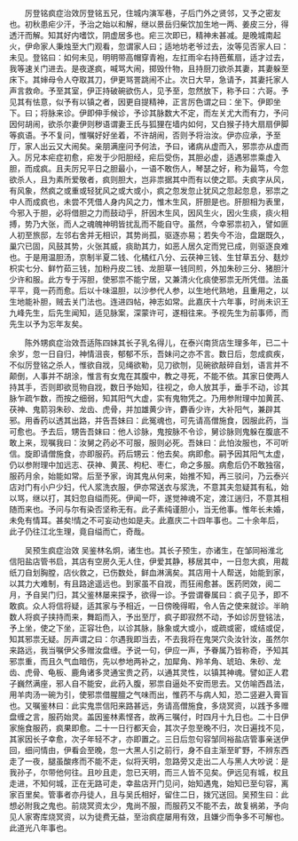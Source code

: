 <!-- { "loadSidebar": true } -->
　　厉登铭疯症治效厉登铭五兄，住城内演军巷，子后门外之贤邻，又予之密友也。初秋患疟少汗，予治之始以和解，继以景岳归柴饮加生地一两、姜皮三分，得透汗而解。知其好内嗜饮，阴虚居多也。疟三次即已，精神未甚减。是晚城南起火，伊命家人秉烛至大门观看，忽谓家人曰；适地坊老爷过去，汝等见否家人曰：未见。登铭曰：如何未见，明明带高帽穿青袍，左扛雨伞右持芭蕉扇，适才过去，我等速关门进去。是夜遂疯，喊骂大闹，掷毁什物，且持厨刀欲杀其妻，其妻躲至床下。其婶母令人夺取其刀，伊更骂詈跳闹不止。次日大早，急请予，其妻托家人声言救命。予至其室，伊正持破碗欲伤人，见予至，忽然放下，称予曰：六哥。予见其有怯意，似予有以镇之者，因更自提精神，正言厉色谓之曰：坐下。伊即坐下。曰；将脉来诊。伊即伸手候诊，予诊其脉数大不定，而左关尤大而有力，予问因何胡闹，欲杀尔妻伊则秽语谓妻王氏与狐狸在墙内如何，又白猴子持大扇扇伊脚等疯语。予不复问，惟嘱好好坐着，不许胡闹，否则予将治汝。伊亦应承，予至厅，家人出云又大闹矣。亲朋满座问予何法，予曰，诸病从虚而入，邪祟亦从虚而入。厉兄本疟症初愈，疟发于少阳胆经，疟后受伤，其胆必虚，适遇邪祟乘虚入胆，而成疯。且夫厉兄平日之胆最小，一语不敢伤人，琴瑟之好，称为最笃，今忽欲杀人，且为素所爱敬者，疯则胆大，岂非祟据其中而有以使之耶。夫疯字从风，有风象，然疯之或重或轻犹风之或大或小，疯之忽发忽止犹风之忽起忽息，邪祟之中人而成疯也，未尝不凭借人身内风之力，惟木生风，肝胆是也。肝胆相为表里，今邪入于胆，必将借胆之力而鼓动乎，肝因木生风，因风生火，因火生痰，痰火相搏，势乃大张，而人之魂魄神明皆扰乱而不能自守。虽然，今幸邪祟初入，譬如匪人初至旅邸，左邻右舍并无相识，其势尚孤，驱逐亦易；若失今不治，盘踞既久，巢穴已固，风鼓其势，火张其威，痰助其力，如恶人居久定而党已成，则驱逐良难也。于是用温胆汤，京制半夏二钱、化橘红八分、云茯神三钱、生甘草五分、麸炒枳实七分、鲜竹茹三钱，加粉丹皮二钱、龙胆草一钱同煎，外加朱砂三分、猪胆汁少许和服。此方专于泻胆，使邪祟不能宁居，又兼清火化痰使邪祟无所凭借。法虽平平，竟一药而愈。后以十味温胆，以沙参代人参，以生地代熟地，且重用之，以生地能补胆，贼去关门法也。连进四帖，神志如常。此嘉庆十六年事，时尚未识王九峰先生，后先生闻知，适见脉案，深蒙许可，遂相往来。予视先生为前事师，而先生以予为忘年友矣。

　　陈外甥疯症治效吾适陈四妹其长子乳名得儿，在泰兴南货店生理多年，已二十余岁，忽一日自归，神情沮丧，郁郁不乐，吾妹问之亦不言。数日后，忽成疯疾，不似厉登铭之杀人，惟欲自戕，见绳欲勒，见刀欲刎，见碗欲敲碎自划，语言并不颠倒，人事并不胡涂，惟言有女鬼在其腹中，教之寻死，不能不依。其家日使两人持其手，否则即欲觅物自戕，数日予始知，往视之，命人放其手，垂手不动，诊其脉乍疏乍数，而按之细弱，知其阳气大虚，实有鬼物凭之。乃用参附理中加黄芪、茯神、鬼箭羽朱砂、龙齿、虎骨，并加雄黄少许，麝香少许，大补阳气，兼辟其邪。用香药以透其出路，并告吾妹曰：此冤魂也，可先请高僧施食，因服此药，当可愈也。予去后，甥告吾妹曰：他人诊脉，鬼按脉不令诊，舅诊脉则鬼躲在腹底不敢上来，现嘱我曰：汝舅之药必不可服，服则必死。吾妹曰：此怕汝服也，不可听信。旋即请僧施食，亦即服药。药后甥云：他去矣。病即愈。嗣予因其阳气太虚，仍以参附理中加远志、茯神、黄芪、枸杞、枣仁，命之多服。病愈后仍不敢独宿，服药月余，始能如常。后至予家，询其鬼从何来，始推不知，再三驳问，乃云泰兴店对门有小户少妇，代人浆洗衣服，伊亦常送衣与浆洗，不意其夫忽疑其有私，始以骂，继以打，其妇忽自缢而死。伊闻一吓，遂觉神魂不定，渡江遄归，不意其相随而来也。予问与尔有染否坚称无有。此子素纯谨胆小，当无他事。惟年长未婚，未免有情耳。甚矣!情之不可妄动也如是夫。此嘉庆二十四年事也。二十余年后，此子仍往江北生理，竟自缢而亡，奇哉。

　　吴预生疯症治效 吴鉴林名炯，诸生也。其长子预生，亦诸生，在邹同裕淮北信阳盐店管书启，其店有空房久无人住，伊爱其静，移居其中，一日忽大疯，用裁纸刀自划胸膛，店伙救之，已伤数处，鲜血淋漓矣。其店用十人帮送，始能到家，以其力大难制，有且路途遥远也。到家虽不自戕，而狂闹愈甚。医药罔效，阅二月，予自吴门归，其父鉴林屡来探予，欲得一诊。予尝谓眷属曰：疯子见予，即不敢疯。众人将信将疑，适其家与予相近，一日傍晚得暇，令人告之使来就诊。半晌数人将疯子挟持而来，舞蹈而入，予出至厅，疯子即寂然不动，予如诊厉登铭法，予上坐，使之下坐，正容壮色，以诊其脉，脉象或大或小，或疏或密，或结或促，知其邪祟无疑。厉声谓之曰：尔遇我即当去，不去我将在鬼哭穴灸汝针汝，虽然尔来路远，我当嘱伊父多赠汝盘缠。予说一句，伊应一声，予眷属乃皆称奇，予知其邪祟重，而且久气血暗伤，先以参地两补之，加犀角、羚羊角、琥珀、朱砂、龙齿、虎骨、龟板、鹿角诸多灵通宝贵之药，以通其灵性，以镇其神魂。譬如正人君子巍然满座，邪人自不能安，此药入腹，邪祟自逼处不安而思去。又仿喻西昌法，用羊肉汤一碗为引，使邪祟借腥膻之气味而出，惟药不与病人知，恐二竖避入膏盲也。又嘱鉴林曰：此实鬼祟信阳来路甚远，务请高僧施食，多烧冥资，以践予多赠盘缠之言，服药始灵。盖因鉴林素悭吝，故再三嘱付，时四月十九日也。二十日伊家施食服药，疯果即愈。二十一日行都天会，其次子忽至晚不归，次日遍找不见，其家因长子幸愈，次子年轻不才，亦即置之。三日后忽句容邹同裕盐店管事亲送伊回，细问情由，伊看会至晚，忽一大黑人引之前行，身不自主渐至旷野，不辨东西走了一夜，腿虽酸疼而不能不走，似将天明，忽路旁又走出二人与黑人大吵说：是我孙子，尔带他何往。且吵且走，忽已天明，而三人皆不见矣。伊远见有城，权且走进，不知何城，正在无路可走，幸盐店开门见问，始知遇鬼，始知已至句容，离家百里矣。管事者亦丹徒人，且与吴氏相好，留住二日，拨冗送回。吴预生曰：此想必附我之鬼也。前烧冥资太少，鬼尚不服，而服药又不能不去，故复祸弟，予向见人家寄库烧冥资，以为徒费无益，至治疯症屡用有效，且嫌少而争多不可解也。此道光八年事也。

